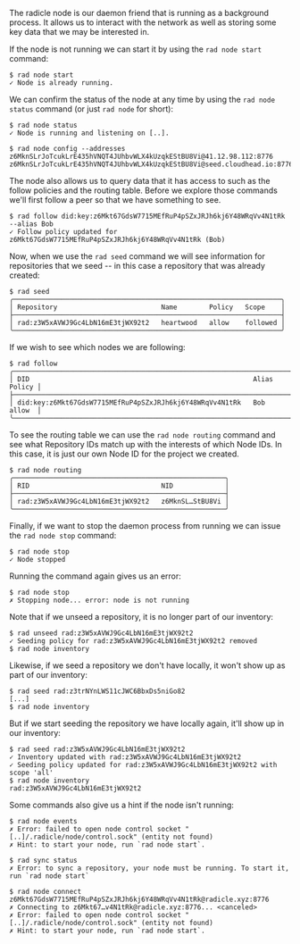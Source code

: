The radicle node is our daemon friend that is running as a background
process. It allows us to interact with the network as well as storing
some key data that we may be interested in.

If the node is not running we can start it by using the `rad node
start` command:

```
$ rad node start
✓ Node is already running.
```

We can confirm the status of the node at any time by using the `rad
node status` command (or just `rad node` for short):

```
$ rad node status
✓ Node is running and listening on [..].
```

```
$ rad node config --addresses
z6MknSLrJoTcukLrE435hVNQT4JUhbvWLX4kUzqkEStBU8Vi@41.12.98.112:8776
z6MknSLrJoTcukLrE435hVNQT4JUhbvWLX4kUzqkEStBU8Vi@seed.cloudhead.io:8776
```

The node also allows us to query data that it has access to such as
the follow policies and the routing table. Before we explore
those commands we'll first follow a peer so that we have something to
see.

```
$ rad follow did:key:z6Mkt67GdsW7715MEfRuP4pSZxJRJh6kj6Y48WRqVv4N1tRk --alias Bob
✓ Follow policy updated for z6Mkt67GdsW7715MEfRuP4pSZxJRJh6kj6Y48WRqVv4N1tRk (Bob)
```

Now, when we use the `rad seed` command we will see information for
repositories that we seed -- in this case a repository that was already
created:

```
$ rad seed
╭───────────────────────────────────────────────────────────────────╮
│ Repository                          Name        Policy   Scope    │
├───────────────────────────────────────────────────────────────────┤
│ rad:z3W5xAVWJ9Gc4LbN16mE3tjWX92t2   heartwood   allow    followed │
╰───────────────────────────────────────────────────────────────────╯
```

If we wish to see which nodes we are following:

```
$ rad follow
╭───────────────────────────────────────────────────────────────────────────╮
│ DID                                                        Alias   Policy │
├───────────────────────────────────────────────────────────────────────────┤
│ did:key:z6Mkt67GdsW7715MEfRuP4pSZxJRJh6kj6Y48WRqVv4N1tRk   Bob     allow  │
╰───────────────────────────────────────────────────────────────────────────╯
```

To see the routing table we can use the `rad node routing` command and
see what Repository IDs match up with the interests of which Node
IDs. In this case, it is just our own Node ID for the project we
created.

```
$ rad node routing
╭─────────────────────────────────────────────────────╮
│ RID                                 NID             │
├─────────────────────────────────────────────────────┤
│ rad:z3W5xAVWJ9Gc4LbN16mE3tjWX92t2   z6MknSL…StBU8Vi │
╰─────────────────────────────────────────────────────╯
```

Finally, if we want to stop the daemon process from running we can
issue the `rad node stop` command:

```
$ rad node stop
✓ Node stopped
```

Running the command again gives us an error:

```
$ rad node stop
✗ Stopping node... error: node is not running
```

Note that if we unseed a repository, it is no longer part of our inventory:

```
$ rad unseed rad:z3W5xAVWJ9Gc4LbN16mE3tjWX92t2
✓ Seeding policy for rad:z3W5xAVWJ9Gc4LbN16mE3tjWX92t2 removed
$ rad node inventory
```

Likewise, if we seed a repository we don't have locally, it won't show up as
part of our inventory:
```
$ rad seed rad:z3trNYnLWS11cJWC6BbxDs5niGo82
[...]
$ rad node inventory
```

But if we start seeding the repository we have locally again, it'll show
up in our inventory:
```
$ rad seed rad:z3W5xAVWJ9Gc4LbN16mE3tjWX92t2
✓ Inventory updated with rad:z3W5xAVWJ9Gc4LbN16mE3tjWX92t2
✓ Seeding policy updated for rad:z3W5xAVWJ9Gc4LbN16mE3tjWX92t2 with scope 'all'
$ rad node inventory
rad:z3W5xAVWJ9Gc4LbN16mE3tjWX92t2
```

Some commands also give us a hint if the node isn't running:

``` (fail)
$ rad node events
✗ Error: failed to open node control socket "[..]/.radicle/node/control.sock" (entity not found)
✗ Hint: to start your node, run `rad node start`.
```
``` (fail)
$ rad sync status
✗ Error: to sync a repository, your node must be running. To start it, run `rad node start`
```
``` (fail)
$ rad node connect z6Mkt67GdsW7715MEfRuP4pSZxJRJh6kj6Y48WRqVv4N1tRk@radicle.xyz:8776
✗ Connecting to z6Mkt67…v4N1tRk@radicle.xyz:8776... <canceled>
✗ Error: failed to open node control socket "[..]/.radicle/node/control.sock" (entity not found)
✗ Hint: to start your node, run `rad node start`.
```
